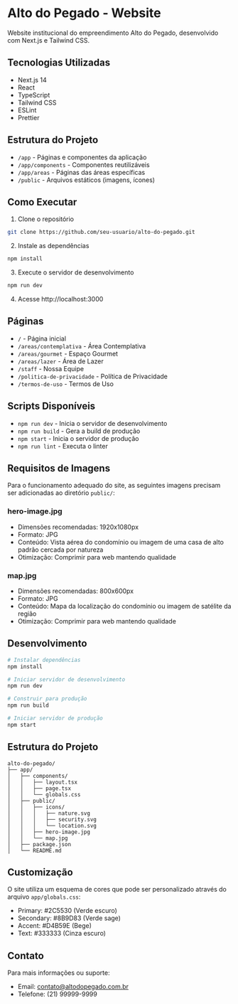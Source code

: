 # Alto do Pegado - Website

Website institucional do empreendimento Alto do Pegado, desenvolvido com Next.js e Tailwind CSS.

## Tecnologias Utilizadas

- Next.js 14
- React
- TypeScript
- Tailwind CSS
- ESLint
- Prettier

## Estrutura do Projeto

- `/app` - Páginas e componentes da aplicação
- `/app/components` - Componentes reutilizáveis
- `/app/areas` - Páginas das áreas específicas
- `/public` - Arquivos estáticos (imagens, ícones)

## Como Executar

1. Clone o repositório
```bash
git clone https://github.com/seu-usuario/alto-do-pegado.git
```

2. Instale as dependências
```bash
npm install
```

3. Execute o servidor de desenvolvimento
```bash
npm run dev
```

4. Acesse http://localhost:3000

## Páginas

- `/` - Página inicial
- `/areas/contemplativa` - Área Contemplativa
- `/areas/gourmet` - Espaço Gourmet
- `/areas/lazer` - Área de Lazer
- `/staff` - Nossa Equipe
- `/politica-de-privacidade` - Política de Privacidade
- `/termos-de-uso` - Termos de Uso

## Scripts Disponíveis

- `npm run dev` - Inicia o servidor de desenvolvimento
- `npm run build` - Gera a build de produção
- `npm start` - Inicia o servidor de produção
- `npm run lint` - Executa o linter

## Requisitos de Imagens

Para o funcionamento adequado do site, as seguintes imagens precisam ser adicionadas ao diretório `public/`:

### hero-image.jpg
- Dimensões recomendadas: 1920x1080px
- Formato: JPG
- Conteúdo: Vista aérea do condomínio ou imagem de uma casa de alto padrão cercada por natureza
- Otimização: Comprimir para web mantendo qualidade

### map.jpg
- Dimensões recomendadas: 800x600px
- Formato: JPG
- Conteúdo: Mapa da localização do condomínio ou imagem de satélite da região
- Otimização: Comprimir para web mantendo qualidade

## Desenvolvimento

```bash
# Instalar dependências
npm install

# Iniciar servidor de desenvolvimento
npm run dev

# Construir para produção
npm run build

# Iniciar servidor de produção
npm start
```

## Estrutura do Projeto

```
alto-do-pegado/
├── app/
│   ├── components/
│   │   ├── layout.tsx
│   │   ├── page.tsx
│   │   └── globals.css
│   ├── public/
│   │   ├── icons/
│   │   │   ├── nature.svg
│   │   │   ├── security.svg
│   │   │   └── location.svg
│   │   ├── hero-image.jpg
│   │   └── map.jpg
│   ├── package.json
│   └── README.md
```

## Customização

O site utiliza um esquema de cores que pode ser personalizado através do arquivo `app/globals.css`:

- Primary: #2C5530 (Verde escuro)
- Secondary: #8B9D83 (Verde sage)
- Accent: #D4B59E (Bege)
- Text: #333333 (Cinza escuro)

## Contato

Para mais informações ou suporte:
- Email: contato@altodopegado.com.br
- Telefone: (21) 99999-9999
